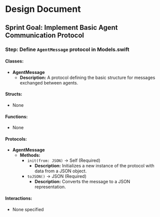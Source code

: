 # Design Document
## Sprint Goal: Implement Basic Agent Communication Protocol
### Step: Define `AgentMessage` protocol in Models.swift

#### Classes:
- **AgentMessage**
  - **Description:** A protocol defining the basic structure for messages exchanged between agents.

#### Structs:
- None

#### Functions:
- None

#### Protocols:
- **AgentMessage**
  - **Methods:**
    - `init(from: JSON)` -> Self (Required)
      - **Description:** Initializes a new instance of the protocol with data from a JSON object.
    - `toJSON()` -> JSON (Required)
      - **Description:** Converts the message to a JSON representation.

#### Interactions:
- None specified
